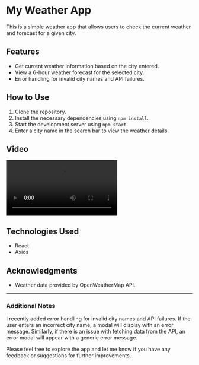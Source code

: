 # My Weather App

This is a simple weather app that allows users to check the current weather and forecast for a given city.

## Features

- Get current weather information based on the city entered.
- View a 6-hour weather forecast for the selected city.
- Error handling for invalid city names and API failures.

## How to Use

1. Clone the repository.
2. Install the necessary dependencies using `npm install`.
3. Start the development server using `npm start`.
4. Enter a city name in the search bar to view the weather details.

## Video

![App Video](./pow/samplevideo.mov)

## Technologies Used

- React
- Axios

## Acknowledgments

- Weather data provided by OpenWeatherMap API.

---

### Additional Notes

I recently added error handling for invalid city names and API failures. If the user enters an incorrect city name, a modal will display with an error message. Similarly, if there is an issue with fetching data from the API, an error modal will appear with a generic error message.

Please feel free to explore the app and let me know if you have any feedback or suggestions for further improvements.
